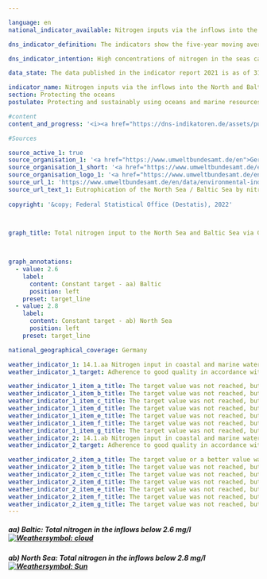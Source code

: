 ```yaml
---

language: en    
national_indicator_available: Nitrogen inputs via the inflows into the North and Baltic Seas    

dns_indicator_definition: The indicators show the five-year moving average, weighted for discharge volume, of nitrogen (N) concentrations in milligrams (mg) per litre (l) of water discharging from rivers to the North and Baltic Seas.    

dns_indicator_intention: High concentrations of nitrogen in the seas can lead to eutrophication effects such as oxygen depletion and the subsequent loss of biodiversity and destruction of fishing grounds. Nitrogen inputs should therefore be below 2.8 mg of nitrogen per litre of discharge for rivers flowing into the North Sea and below 2.6 mg per litre for the rivers flowing into the Baltic Sea. This aligns with the management targets of the Ordinance on the Protection of Surface Waters (Oberflächengewässerverordnung), which were agreed in implementation of the Water Framework Directive, as well as with those of the Marine Strategy Framework Directive and the Baltic Sea Action Plan.    

data_state: The data published in the indicator report 2021 is as of 31.12.2020. The data shown on the DNS-Online-Platform is updated regularly, so that more current data may be available online than published in the indicator report 2021.    

indicator_name: Nitrogen inputs via the inflows into the North and Baltic Seas    
section: Protecting the oceans    
postulate: Protecting and sustainably using oceans and marine resources    

#content     
content_and_progress: '<i><a href="https://dns-indikatoren.de/assets/publications/reports/en/2021.pdf">Text from the Indicator Report 2021 </a></i><br>One of the main causes of nitrogen inputs reaching the North and Baltic Seas via inflows is nitrogen surplus in agriculture, which is measured in indicator 2.1.a. Like nitrogen, phosphorus also leads to eutrophication. Phosphorus pollution in rivers is examined separately, in indicator 6.1.a.<br>The calculations for this indicator use monitoring data on nitrogen concentrations and on the discharge volumes of small and major rivers flowing into the North and Baltic Seas, which the Federal Environment Agency collates as reported by the Länder and by river basin commissions. Data are also included for smaller rivers which do not flow directly into the North or Baltic Sea but are tributaries to larger rivers. In these cases, the data for each river are taken from its last monitoring site before the confluence. The Rhine is also included in the figures, even though its estuary is not in Germany. The data for the Rhine were recorded at the point where it leaves Germany (monitoring site at Bimmen, Kleve).<br>The nitrogen concentrations for each river are weighted for discharge volume, so that major rivers which discharge large qualities of water have a greater influence on the average that smaller ones. To prevent the graph being distorted by single extreme events like floods or droughts, which can result in anomalously very high or very low nitrogen inputs, the values are depicted as a five-year moving average.<br>The average nitrogen concentration for all North and Baltic Sea inflows, weighted for discharge volume, has followed a downward trend since the beginning of the time series, with the reduction in concentration more marked for the North Sea than the Baltic. The 2013-2017 average for the North Sea inflows was a concentration of 3.0 mg/l. For rivers flowing into the Baltic Sea, the average concentration for 2015-2019 was 3.2 mg/l. To achieve good quality, as defined by the Ordinance on the Protection of Surface Waters, however, each river by itself has to meet the management target.<br>Of the three major inflows into the Baltic Sea, the Peene, the Trave and the Warnow, only the latter had already reached the management target by 2015-2019. Nevertheless, all three rivers showed a clear reduction in concentration across the five-year averages. That reduction was most marked in the Trave. In some of the smaller Baltic Sea inflows, concentrations of nitrogen are still several times higher than the management target, with values of up to 6.1 mg/l.<br>Among the North Sea inflows, only the Rhine met the management target in 2013-2017. The five-year average was on the way down for concentrations in all the major North Sea inflows. In smaller rivers flowing into the North Sea, the nitrogen concentrations in 2013-2017 ranged from 2.9 to 3.6 mg/l. In conclusion, the management targets are not being permanent and nationwide fulfilled for the North or the Baltic Sea.'    

#Sources    

source_active_1: true
source_organisation_1: '<a href="https://www.umweltbundesamt.de/en">German Environment Agency</a>'
source_organisation_1_short: '<a href="https://www.umweltbundesamt.de/en">German Environment Agency</a>'
source_organisation_logo_1: '<a href="https://www.umweltbundesamt.de/en"><img src="https://dnsUpgradeEnvironment.github.io/dns-indicators/en/public/OrgImgDe/uba.png" alt="German Environment Agency" title=" Click here to visit the homepage of the organizationGerman Environment Agency" style="height:60px; width:148px; border: transparent"/></a>'
source_url_1: 'https://www.umweltbundesamt.de/en/data/environmental-indicators/indicator-eutrophication-of-the-north-sea-baltic-sea'
source_url_text_1: Eutrophication of the North Sea / Baltic Sea by nitrogen
    
copyright: '&copy; Federal Statistical Office (Destatis), 2022'    

    

graph_title: Total nitrogen input to the North Sea and Baltic Sea via German tributaries    

    

graph_annotations:
  - value: 2.6
    label:
      content: Constant target - aa) Baltic
      position: left
    preset: target_line
  - value: 2.8
    label:
      content: Constant target - ab) North Sea
      position: left
    preset: target_line    

national_geographical_coverage: Germany    

weather_indicator_1: 14.1.aa Nitrogen input in coastal and marine waters of the Baltic Sea
weather_indicator_1_target: Adherence to good quality in accordance with the Ordinance on the Protection of Surface Waters (Oberflächengewässerver-ordnung) (annual averages for total nitro-gen in rivers flowing into the Baltic may not exceed 2.6 mg/l)

weather_indicator_1_item_a_title: The target value was not reached, but the average development points in the desired direction.
weather_indicator_1_item_b_title: The target value was not reached, but the average development points in the desired direction.
weather_indicator_1_item_c_title: The target value was not reached, but the average development points in the desired direction.
weather_indicator_1_item_d_title: The target value was not reached, but the average development points in the desired direction.
weather_indicator_1_item_e_title: The target value was not reached, but the average development points in the desired direction.
weather_indicator_1_item_f_title: The target value was not reached, but the average development points in the desired direction.
weather_indicator_1_item_g_title: The target value was not reached, but the average development points in the desired direction.
weather_indicator_2: 14.1.ab Nitrogen input in coastal and marine waters of the North Sea
weather_indicator_2_target: Adherence to good quality in accordance with the Ordinance on the Protection of Surface Waters (annual averages for total nitrogen in rivers flowing into the North Sea may not exceed 2.8 mg/l)

weather_indicator_2_item_a_title: The target value or a better value was achieved in the last year and the average change does not point in the direction of deterioration.
weather_indicator_2_item_b_title: The target value was not reached, but the average development points in the desired direction.
weather_indicator_2_item_c_title: The target value was not reached, but the average development points in the desired direction.
weather_indicator_2_item_d_title: The target value was not reached, but the average development points in the desired direction.
weather_indicator_2_item_e_title: The target value was not reached, but the average development points in the desired direction.
weather_indicator_2_item_f_title: The target value was not reached, but the average development points in the desired direction.
weather_indicator_2_item_g_title: The target value was not reached, but the average development points in the desired direction.    
---
```



<div>
  <div class="my-header">
    <h5>aa) Baltic: Total nitrogen in the inflows below 2.6 mg/l
      <a href="https://dnsUpgradeEnvironment.github.io/dns-indicators/en/status"><img src="https://g205sdgs.github.io/sdg-indicators/public/Wettersymbole/Wolke.png" title="The target value was not reached, but the average development points in the desired direction." alt="Weathersymbol: cloud"/>
      </a>
    </h5>
  </div>
  <div class="my-header-note">
  </div>
</div>
<div>
  <div class="my-header">
    <h5>ab) North Sea: Total nitrogen in the inflows below 2.8 mg/l
      <a href="https://dnsUpgradeEnvironment.github.io/dns-indicators/en/status"><img src="https://g205sdgs.github.io/sdg-indicators/public/Wettersymbole/Sonne.png" title="The target value or a better value was achieved in the last year and the average change does not point in the direction of deterioration." alt="Weathersymbol: Sun"/>
      </a>
    </h5>
  </div>
  <div class="my-header-note">
  </div>
</div>
